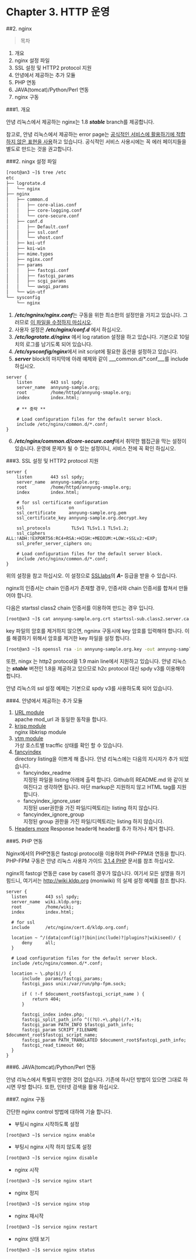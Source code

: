 # Chapter 3. HTTP 운영
##2. nginx

> 목차
1. 개요
2. nginx 설정 파일
3. SSL 설정 및 HTTP2 protocol 지원
4. 안녕에서 제공하는 추가 모듈
5. PHP 연동
6. JAVA(tomcat)/Python/Perl 연동
7. nginx 구동

###1. 개요

  안녕 리눅스에서 제공하는 nginx는 1.8 ***stable*** branch를 제공합니다.
  
  참고로, 안녕 리눅스에서 제공하는 error page는 <u>공식적인 서비스에 활용하기에 적합하지 않은 표현을 사용</u>하고 있습니다. 공식적인 서비스 사용시에는 꼭 에러 페이지들을 별도로 만드는 것을 권고합니다.

###2. ningx 설정 파일

```bash
[root@an3 ~]$ tree /etc
etc
├── logrotate.d
│   └── nginx
├── nginx
│   ├── common.d
│   │   ├── core-alias.conf
│   │   ├── core-logging.conf
│   │   └── core-secure.conf
│   ├── conf.d
│   │   ├── Default.conf
│   │   ├── ssl.conf
│   │   └── vhost.conf
│   ├── koi-utf
│   ├── koi-win
│   ├── mime.types
│   ├── nginx.conf
│   ├── params
│   │   ├── fastcgi.conf
│   │   ├── fastcgi_params
│   │   ├── scgi_params
│   │   └── uwsgi_params
│   └── win-utf
└── sysconfig
    └── nginx
```

1. ***/etc/ngninx/nginx.conf***는 구동을 위한 최소한의 설정만을 가지고 있습니다. 그러므로 <u>이 파일을 수정하지 마십시오</u>.
2. 사용자 설정은 ***/etc/nginx/conf.d*** 에서 하십시오.
3. ***/etc/logrotate.d/nginx*** 에서 log ratation 설정을 하고 있습니다. 기본으로 10일치의 로그를 남기도록 되어 있습니다.
4. ***/etc/sysconfig/nginx***에서 init script에 필요한 옵션을 설정하고 있습니다.
5. ***server*** block의 마지막에 아래 예제와 같이 ___common.d/*.conf___를 include 하십시오.
```nginx
server {
    listen       443 ssl spdy;
    server_name  annyung-sample.org;
    root         /home/httpd/annyung-smaple.org;
    index        index.html;

    # ** 중략 **

    # Load configuration files for the default server block.
    include /etc/nginx/common.d/*.conf;
}
```
6. ***/etc/nginx/common.d/core-secure.conf***에서 취약한 웹접근을 막는 설정이 있습니다. 운영에 문제가 될 수 있는 설정이니, 서비스 전에 꼭 확인 하십시오.

###3. SSL 설정 및 HTTP2 protocol 지원

```nginx
server {
    listen       443 ssl spdy;
    server_name  annyung-sample.org;
    root         /home/httpd/annyung-smaple.org;
    index        index.html;

    # for ssl certificate configuration
    ssl                 on
    ssl_certificate     annyung-sample.org.pem
    ssl_certificate_key annyung-sample.org.decrypt.key
    
    ssl_protocols        TLSv1 TLSv1.1 TLSv1.2;
    ssl_ciphers          ALL:!ADH:!EXPORT56:RC4+RSA:+HIGH:+MEDIUM:+LOW:+SSLv2:+EXP;
    ssl_prefer_server_ciphers on;

    # Load configuration files for the default server block.
    include /etc/nginx/common.d/*.conf;
}
```

  위의 설정을 참고 하십시오. 이 설정으로 [SSLlabs](https://www.ssllabs.com/)의 ***A-*** 등급을 받을 수 있습니다.
  
  nginx의 인증서는 chain 인증서가 존재할 경우, 인증서와 chain 인증서를 합쳐서 만들어야 합니다.
  
  다음은 startssl class2 chain 인증서를 이용하여 만드는 경우 입니다.
  
  ```bash
  [root@an3 ~]$ cat annyung-sample.org.crt startssl-sub.class2.server.ca.sha2.pem > annyung-sample.org.pem
  ```
  
  key 파일의 암호를 제거하지 않으면, ngninx 구동시에 key 암호를 입력해야 합니다. 이를 해결하기 위해서 암호를 제거한 key 파일을 설정 합니다.
  
  ```bash
  [root@an3 ~]$ openssl rsa -in annyung-sample.org.key -out annyung-sample.org.decrypt.key
  ```
  
  
  또한, ningx 는 http2 protocol을 1.9 main line에서 지원하고 있습니다. 안녕 리눅스는 ***stable*** 버전인 1.8을 제공하고 있으므로 h2c protocol 대신 spdy v3를 이용해야 합니다.
  
  안녕 리눅스의 ssl 설정 예제는 기본으로 spdy v3를 사용하도록 되어 있습니다.

###4. 안녕에서 제공하는 추가 모듈

 1. [URL module](https://github.com/vozlt/nginx-module-url)  
    apache mod_url 과 동일한 동작을 합니다.
 2. [krisp module](https://github.com/vozlt/nginx-module-krisp)  
    nginx libkrisp module
 3. [vtm module](https://github.com/vozlt/nginx-module-vts)  
    가상 호스트별 tracffic 상태를 확인 할 수 있습니다.
 4. [fancyindex](https://www.nginx.com/resources/wiki/modules/fancy_index/)  
    directory listing을 이쁘게 해 줍니다.
    안녕 리눅스에는 다음의 지시자가 추가 되었습니다.
    * fancyindex_readme  
      지정된 파일을 listing 아래에 출력 합니다. Github의 README.md 와 같이 보여진다고 생각하면 됩니다. 마단 markup은 지원하지 않고 HTML tag를 지원합니다.
    * fancyindex_ignore_user  
      지정된 user권한을 가진 파일/디렉토리는 listing 하지 않습니다.
    * fancyindex_ignore_group  
      지정된 group 권한을 가진 파일/디렉토리는 listing 하지 않습니다.
 5. [Headers more](https://www.nginx.com/resources/wiki/modules/headers_more/)
    Response header에 header를 추가 하거나 제거 합니다.

###5. PHP 연동

  Nginx에서의 PHP연동은 fastcgi protocol을 이용하여 PHP-FPM과 연동을 합니다. PHP-FPM 구동은 안녕 리눅스 사용자 가이드 [3.1.4 PHP](chapter3-4-php.md) 문서를 참조 하십시오.
  
  nginx의 fastcgi 연동은 case by case의 경우가 많습니다. 여기서 모든 설명을 하기 힘드니, 여기서는 http://wiki.kldp.org (moniwiki) 의 실제 설정 예제를 참조 합니다.
  
  ```nginx
  server {
    listen       443 ssl spdy;
    server_name  wiki.kldp.org;
    root         /home/wiki;
    index        index.html;

    # for ssl
    include      /etc/nginx/cert.d/kldp.org.conf;

    location ~ ^/(data|conf(ig)?|bin|inc(lude)?|plugins?|wikiseed)/ {
        deny     all;
    }

    # Load configuration files for the default server block.
    include /etc/nginx/common.d/*.conf;

    location ~ \.php($|/) {
        include  params/fastcgi_params;
        fastcgi_pass unix:/var/run/php-fpm.sock;

        if ( !-f $document_root$fastcgi_script_name ) {
            return 404;
        }

        fastcgi_index index.php;
        fastcgi_split_path_info ^((?U).+\.php)(/?.+)$;
        fastcgi_param PATH_INFO $fastcgi_path_info;
        fastcgi_param SCRIPT_FILENAME $document_root$fastcgi_script_name;
        fastcgi_param PATH_TRANSLATED $document_root$fastcgi_path_info;
        fastcgi_read_timeout 60;
    }
  }

  ```

###6. JAVA(tomcat)/Python/Perl 연동

  안녕 리눅스에서 특별히 반영한 것이 없습니다. 기존에 하시던 방법이 있으면 그대로 하시면 무방 합니다. 또한, 인터넷 검색을 활용 하십시오. 

###7. nginx 구동

  간단한 nginx control 방법에 대하여 기술 합니다.

  * 부팅시 nginx 시작하도록 설정
  ```bash
  [root@an3 ~]$ service nginx enable
  ```
  * 부팅시 nginx 시작 하지 않도록 설정
  ```bash
  [root@an3 ~]$ service nginx disable
  ```
  * nginx 시작
  ```bash
  [root@an3 ~]$ service nginx start
  ```
  * nginx 정지
  ```bash
  [root@an3 ~]$ service nginx stop
  ```
  * nginx 재시작
  ```bash
  [root@an3 ~]$ service nginx restart
  ```
  * nginx 상태 보기
  ```bash
  [root@an3 ~]$ service nginx status
  ```
